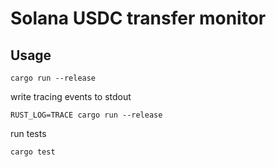 # Solana USDC transfer monitor

## Usage

```
cargo run --release
```

write tracing events to stdout
```
RUST_LOG=TRACE cargo run --release
```

run tests
```
cargo test
```